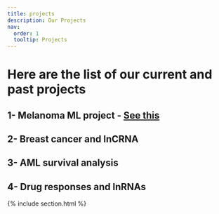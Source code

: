 ```yaml
---
title: projects
description: Our Projects
nav:
  order: 1
  tooltip: Projects
---
```


# Here are the list of our current and past projects  

  
 ## 1- Melanoma ML project - [See this](https://fallahi-bioinformatics-lab.github.io/Melanoma-Cancer-marker-prediction/)  
 
 ## 2- Breast cancer and lnCRNA  
 
 ## 3- AML survival analysis  
 
 ## 4- Drug responses and lnRNAs  
 

{% include section.html %}
